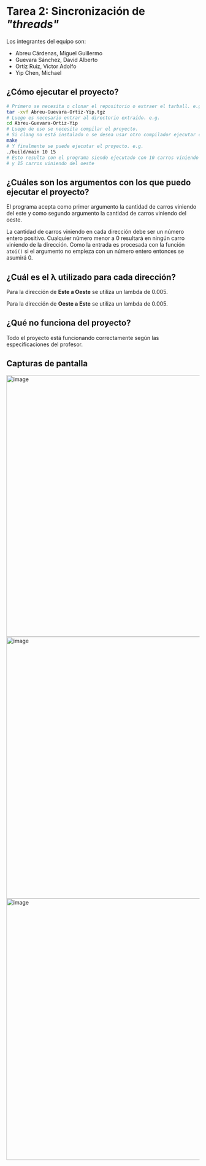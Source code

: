 # Tarea 2: Sincronización de _"threads"_

Los integrantes del equipo son:

- Abreu Cárdenas, Miguel Guillermo
- Guevara Sánchez, David Alberto
- Ortíz Ruiz, Victor Adolfo
- Yip Chen, Michael

## ¿Cómo ejecutar el proyecto?

```sh
# Primero se necesita o clonar el repositorio o extraer el tarball. e.g.
tar -xvf Abreu-Guevara-Ortiz-Yip.tgz
# Luego es necesario entrar al directorio extraído. e.g.
cd Abreu-Guevara-Ortiz-Yip
# Luego de eso se necesita compilar el proyecto.
# Si clang no está instalado o se desea usar otro compilador ejecutar como: make CC=gcc
make
# Y finalmente se puede ejecutar el proyecto. e.g.
./build/main 10 15
# Esto resulta con el programa siendo ejecutado con 10 carros viniendo del este
# y 15 carros viniendo del oeste
```

## ¿Cuáles son los argumentos con los que puedo ejecutar el proyecto?

El programa acepta como primer argumento la cantidad de carros viniendo del
este y como segundo argumento la cantidad de carros viniendo del oeste.

La cantidad de carros viniendo en cada dirección debe ser un número entero
positivo. Cualquier número menor a 0 resultará en ningún carro viniendo de la
dirección. Como la entrada es procesada con la función `atoi()` si el argumento
no empieza con un número entero entonces se asumirá 0.

## ¿Cuál es el λ utilizado para cada dirección?

Para la dirección de **Este a Oeste** se utiliza un lambda de 0.005.

Para la dirección de **Oeste a Este** se utiliza un lambda de 0.005.

## ¿Qué no funciona del proyecto?

Todo el proyecto está funcionando correctamente según las especificaciones del profesor.

## Capturas de pantalla

<img width="682" alt="image" src="https://user-images.githubusercontent.com/37723586/232627763-a10ff6cf-c2f1-4da4-89d2-f9e6fd7b5a7f.png">

<img width="682" alt="image" src="https://user-images.githubusercontent.com/37723586/232627883-29329543-63f1-4ed8-b85e-95314d308323.png">

<img width="682" alt="image" src="https://user-images.githubusercontent.com/37723586/232627976-d98edff5-9fbc-4c18-a483-170244578844.png">
